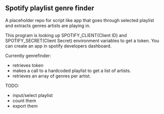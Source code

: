 ## Spotify playlist genre finder
A placeholder repo for script like app that goes through selected playlist and extracts genres artists are playing in.

This program is looking up SPOTIFY_CLIENT(Client ID) and SPOTIFY_SECRET(Client Secret) environment variables to get a token.
You can create an app in spotify developers dashboard.

Currently genrefinder:
* retrieves token
* makes a call to a hardcoded playlist to get a list of artists.
* retrieves an array of genres per artist.

TODO:
* input/select playlist
* count them
* export them
